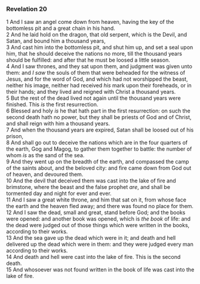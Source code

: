 ### Revelation 20

1 And I saw an angel come down from heaven, having the key of the bottomless pit and a great chain in his hand.  
2 And he laid hold on the dragon, that old serpent, which is the Devil, and Satan, and bound him a thousand years,  
3 And cast him into the bottomless pit, and shut him up, and set a seal upon him, that he should deceive the nations no more, till the thousand years should be fulfilled: and after that he must be loosed a little season.  
4 And I saw thrones, and they sat upon them, and judgment was given unto them: and *I saw* the souls of them that were beheaded for the witness of Jesus, and for the word of God, and which had not worshipped the beast, neither his image, neither had received *his* mark upon their foreheads, or in their hands; and they lived and reigned with Christ a thousand years.  
5 But the rest of the dead lived not again until the thousand years were finished. This *is* the first resurrection.  
6 Blessed and holy *is* he that hath part in the first resurrection: on such the second death hath no power, but they shall be priests of God and of Christ, and shall reign with him a thousand years.  
7 And when the thousand years are expired, Satan shall be loosed out of his prison,  
8 And shall go out to deceive the nations which are in the four quarters of the earth, Gog and Magog, to gather them together to battle: the number of whom *is* as the sand of the sea.  
9 And they went up on the breadth of the earth, and compassed the camp of the saints about, and the beloved city: and fire came down from God out of heaven, and devoured them.  
10 And the devil that deceived them was cast into the lake of fire and brimstone, where the beast and the false prophet *are*, and shall be tormented day and night for ever and ever.  
11 And I saw a great white throne, and him that sat on it, from whose face the earth and the heaven fled away; and there was found no place for them.  
12 And I saw the dead, small and great, stand before God; and the books were opened: and another book was opened, which is *the book* of life: and the dead were judged out of those things which were written in the books, according to their works.  
13 And the sea gave up the dead which were in it; and death and hell delivered up the dead which were in them: and they were judged every man according to their works.  
14 And death and hell were cast into the lake of fire. This is the second death.  
15 And whosoever was not found written in the book of life was cast into the lake of fire.  
